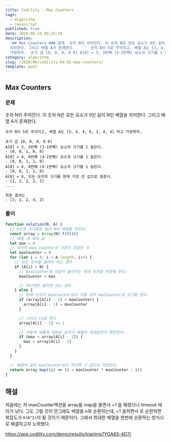 ```yaml
---
title: Codility - Max Counters
tags:
  - algorithm
  - javascript
published: true
date: 2020-06-24 05:25:19
description:
  '## Max Counters ### 문제  숫자 N이 주어진다. 이 숫자 N은 모든 요소가 0인 길이 N인 배열을
  의미한다. 그리고 배열 A가 존재한다.   ``` 숫자 N이 5로 주어지고, 배열 A는 [3, 4, 4, 6, 1, 4, 4] 라고
  가정하자.  초기 값 [0, 0, 0, 0 0] A[0] = 3, 3번째 (3-1번째) 요소의 크기를 1 늘린...'
category: algorithm
slug: /2020/06/codility-04-02-max-counters/
template: post
---
```


## Max Counters

### 문제

숫자 N이 주어진다. 이 숫자 N은 모든 요소가 0인 길이 N인 배열을 의미한다. 그리고 배열 A가 존재한다.

```
숫자 N이 5로 주어지고, 배열 A는 [3, 4, 4, 6, 1, 4, 4] 라고 가정하자.

초기 값 [0, 0, 0, 0 0]
A[0] = 3, 3번째 (3-1번째) 요소의 크기를 1 늘린다.
- [0, 0, 1, 0, 0]
A[0] = 4, 4번째 (4-1번째) 요소의 크기를 1 늘린다.
- [0, 0, 1, 1, 0]
A[0] = 4, 4번째 (4-1번째) 요소의 크기를 1 늘린다.
- [0, 0, 1, 2, 0]
A[0] = 6, 모든 숫자의 크기를 현재 가장 큰 값으로 맞춘다.
- [2, 2, 2, 2, 2]
....

최종 결과는
- [3, 2, 2, 4, 2]
```

### 풀이

```javascript
function solution(N, A) {
  // 0으로 초기화된 길이 N의 배열을 만든다.
  const array = Array(N).fill(0)
  // 배열 내 최대 값
  let max = 0
  // 마지막 max counter의 기준이 되었던 수
  let maxCounter = 0
  for (let i = 0; i < A.length; i++) {
    // 모든 숫자를 올려야 하는 경우
    if (A[i] > N) {
      // maxCounter에 다같이 올라가는 최대 숫자를 저장해 둔다.
      maxCounter = max

      // 하나씩만 올리면 되는 경우
    } else {
      // 현재 숫자가 maxCounter보다 작을 경우 maxCounter로 초기화 한다.
      if (array[A[i] - 1] < maxCounter) {
        array[A[i] - 1] = maxCounter
      }

      // 그리고 +1을 한다
      array[A[i] - 1] += 1

      // 이렇게 새롭게 세팅된 숫자가 배열의 최대값인지 확인한다.
      if (max < array[A[i] - 1]) {
        max = array[A[i] - 1]
      }
    }
  }

  // 배열의 값이 maxCounter보다 작다면 그 값으로 리턴한다.
  return array.map((i) => (i < maxCounter ? maxCounter : i))
}
```

## 해설

처음에는 저 maxCounter액션을 array를 map을 돌면서 +1 을 해줬더니 timeout 에러가 났다. 그도 그럴 것이 안그래도 배열을 n회 순환하는데, +1 을하면서 또 순환하면 복잡도가 `O(N^2)`이 될 것이기 때문이다. 그래서 최대한 배열을 한번에 순환하는 방식으로 해결하고자 노력했다.

https://app.codility.com/demo/results/training7YGA6S-4D7/
